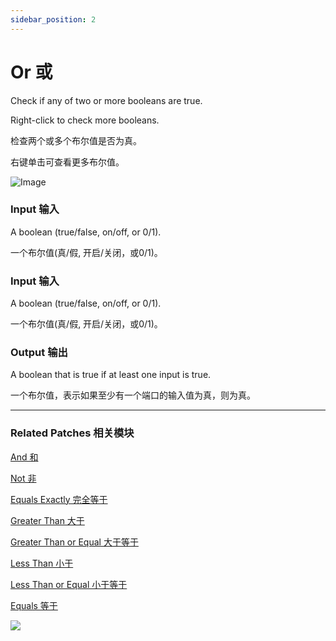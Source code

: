 ```yaml
---
sidebar_position: 2
---
```


# Or 或

Check if any of two or more booleans are true.

Right-click to check more booleans.

检查两个或多个布尔值是否为真。

右键单击可查看更多布尔值。

![Image](https://s3.us-west-2.amazonaws.com/secure.notion-static.com/45a525f6-20a3-439f-a32a-7c90728dc10c/Untitled.png?X-Amz-Algorithm=AWS4-HMAC-SHA256&X-Amz-Content-Sha256=UNSIGNED-PAYLOAD&X-Amz-Credential=AKIAT73L2G45EIPT3X45%2F20220602%2Fus-west-2%2Fs3%2Faws4_request&X-Amz-Date=20220602T172222Z&X-Amz-Expires=86400&X-Amz-Signature=3a948e12afbedfffe3d89a6dd525100d5610c64d61dc7c6e0aea381b9992a09e&X-Amz-SignedHeaders=host&response-content-disposition=filename%20%3D%22Untitled.png%22&x-id=GetObject)

### Input 输入

A boolean (true/false, on/off, or 0/1).

一个布尔值(真/假, 开启/关闭，或0/1)。

### Input 输入

A boolean (true/false, on/off, or 0/1).

一个布尔值(真/假, 开启/关闭，或0/1)。

### Output 输出

A boolean that is true if at least one input is true.

一个布尔值，表示如果至少有一个端口的输入值为真，则为真。

------

### Related Patches 相关模块

[And 和](./And.md)

[Not 非](./Not.md)

[Equals Exactly 完全等于](./Equals%20Exactly.md)

[Greater Than 大于](./Greater%20Than.md)

[Greater Than or Equal 大于等于](./Greater%20Than%20or%20Equal.md)

[Less Than 小于](./Less%20Than.md)

[Less Than or Equal 小于等于](./Less%20Than%20or%20Equal.md)

[Equals 等于](./Equals.md)

![](https://s3.us-west-2.amazonaws.com/secure.notion-static.com/68faef58-a77b-47b4-be82-c666f0e18ad4/Untitled.png?X-Amz-Algorithm=AWS4-HMAC-SHA256&X-Amz-Content-Sha256=UNSIGNED-PAYLOAD&X-Amz-Credential=AKIAT73L2G45EIPT3X45%2F20220602%2Fus-west-2%2Fs3%2Faws4_request&X-Amz-Date=20220602T172228Z&X-Amz-Expires=86400&X-Amz-Signature=a36dcf9b4aa1452b3ed95b0174be05e1f7f53dc35698a669f16c18f3d0ddd5c2&X-Amz-SignedHeaders=host&response-content-disposition=filename%20%3D%22Untitled.png%22&x-id=GetObject)
